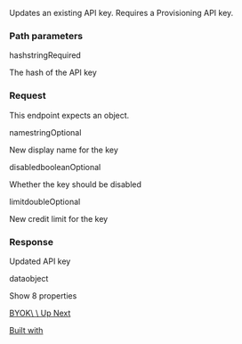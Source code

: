Updates an existing API key. Requires a Provisioning API key.

### Path parameters

hashstringRequired

The hash of the API key

### Request

This endpoint expects an object.

namestringOptional

New display name for the key

disabledbooleanOptional

Whether the key should be disabled

limitdoubleOptional

New credit limit for the key

### Response

Updated API key

dataobject

Show 8 properties

[BYOK\\
\\
Up Next](https://openrouter.ai/docs/use-cases/byok)

[Built with](https://buildwithfern.com/?utm_campaign=buildWith&utm_medium=docs&utm_source=openrouter.ai)